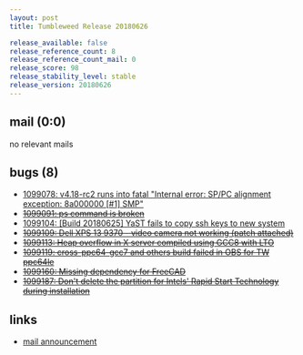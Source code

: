 ```yaml
---
layout: post
title: Tumbleweed Release 20180626

release_available: false
release_reference_count: 8
release_reference_count_mail: 0
release_score: 98
release_stability_level: stable
release_version: 20180626
---
```


## mail (0:0)

no relevant mails

## bugs (8)

<!--more-->

- [1099078: v4.18-rc2 runs into fatal "Internal error: SP/PC alignment exception: 8a000000 \[#1\] SMP"](https://bugzilla.opensuse.org/show_bug.cgi?id=1099078)
- ~~[1099091: ps command is broken](https://bugzilla.opensuse.org/show_bug.cgi?id=1099091)~~
- [1099104: \[Build 20180625\] YaST fails to copy ssh keys to new system](https://bugzilla.opensuse.org/show_bug.cgi?id=1099104)
- ~~[1099109: Dell XPS 13 9370 - video camera not working (patch attached)](https://bugzilla.opensuse.org/show_bug.cgi?id=1099109)~~
- ~~[1099113: Heap overflow in X server compiled using GCC8 with LTO](https://bugzilla.opensuse.org/show_bug.cgi?id=1099113)~~
- ~~[1099119: cross-ppc64-gcc7 and others build failed in OBS for TW ppc64le](https://bugzilla.opensuse.org/show_bug.cgi?id=1099119)~~
- ~~[1099160: Missing dependency for FreeCAD](https://bugzilla.opensuse.org/show_bug.cgi?id=1099160)~~
- ~~[1099187: Don't delete the partition for Intels' Rapid Start Technology during installation](https://bugzilla.opensuse.org/show_bug.cgi?id=1099187)~~



## links

- [mail announcement](https://lists.opensuse.org/opensuse-factory/2018-06/msg00349.html)
